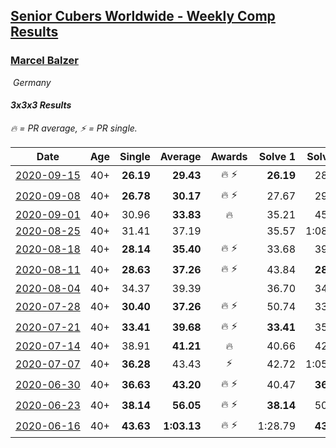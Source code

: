<style>table {white-space: nowrap;}</style>
<link rel="stylesheet" type="text/css" href="/scw-comp/css/flags.css" />

## [Senior Cubers Worldwide - Weekly Comp Results](/scw-comp/results/)
### [Marcel Balzer](README.md)

<i class="flag flag-DE" />&nbsp;Germany

#### 3x3x3 Results

<span style="white-space: nowrap;">🔥 = PR average</span>, <span style="white-space: nowrap;">⚡ = PR single</span>.

| Date | Age | Single | Average | Awards | Solve 1 | Solve 2 | Solve 3 | Solve 4 | Solve 5 | Video |
| :--: | :--: | --: | --: | :--: | --: | --: | --: | --: | --: | :-- |
| [2020-09-15](../../results/2020-09-15/333.md) | 40+ | **26.19** | **29.43** | 🔥 ⚡ | **26.19** | 28.29 | 32.28 | 39.35 | 27.71 | [Desktop](https://www.facebook.com/marcel.balzer.9216/videos/10160430358607516) / [Mobile](https://m.facebook.com/marcel.balzer.9216/videos/10160430358607516) |
| [2020-09-08](../../results/2020-09-08/333.md) | 40+ | **26.78** | **30.17** | 🔥 ⚡ | 27.67 | 29.38 | 48.27 | 33.47 | **26.78** | [Desktop](https://www.facebook.com/marcel.balzer.9216/videos/10160398631402516) / [Mobile](https://m.facebook.com/marcel.balzer.9216/videos/10160398631402516) |
| [2020-09-01](../../results/2020-09-01/333.md) | 40+ | 30.96 | **33.83** | 🔥 | 35.21 | 45.48 | 30.96 | 32.59 | 33.68 | [Desktop](https://www.facebook.com/marcel.balzer.9216/videos/10160386328432516) / [Mobile](https://m.facebook.com/marcel.balzer.9216/videos/10160386328432516) |
| [2020-08-25](../../results/2020-08-25/333.md) | 40+ | 31.41 | 37.19 |  | 35.57 | 1:08.64 | 32.97 | 31.41 | 43.04 | [Desktop](https://www.facebook.com/marcel.balzer.9216/videos/10160364933897516) / [Mobile](https://m.facebook.com/marcel.balzer.9216/videos/10160364933897516) |
| [2020-08-18](../../results/2020-08-18/333.md) | 40+ | **28.14** | **35.40** | 🔥 ⚡ | 33.68 | 39.51 | 33.01 | **28.14** | DNF | [Desktop](https://www.facebook.com/marcel.balzer.9216/videos/10160343582587516) / [Mobile](https://m.facebook.com/marcel.balzer.9216/videos/10160343582587516) |
| [2020-08-11](../../results/2020-08-11/333.md) | 40+ | **28.63** | **37.26** | 🔥 ⚡ | 43.84 | **28.63** | 37.25 | 39.72 | 34.80 | [Desktop](https://www.facebook.com/marcel.balzer.9216/videos/10160321840362516) / [Mobile](https://m.facebook.com/marcel.balzer.9216/videos/10160321840362516) |
| [2020-08-04](../../results/2020-08-04/333.md) | 40+ | 34.37 | 39.39 |  | 36.70 | 34.37 | 38.98 | DNF | 42.50 | [Desktop](https://www.facebook.com/marcel.balzer.9216/videos/10160299822867516) / [Mobile](https://m.facebook.com/marcel.balzer.9216/videos/10160299822867516) |
| [2020-07-28](../../results/2020-07-28/333.md) | 40+ | **30.40** | **37.26** | 🔥 ⚡ | 50.74 | 33.04 | 39.85 | **30.40** | 38.89 | [Desktop](https://www.facebook.com/marcel.balzer.9216/videos/10160275529222516) / [Mobile](https://m.facebook.com/marcel.balzer.9216/videos/10160275529222516) |
| [2020-07-21](../../results/2020-07-21/333.md) | 40+ | **33.41** | **39.68** | 🔥 ⚡ | **33.41** | 35.67 | 41.98 | 51.18 | 41.38 | [Desktop](https://www.facebook.com/marcel.balzer.9216/videos/10160240293712516) / [Mobile](https://m.facebook.com/marcel.balzer.9216/videos/10160240293712516) |
| [2020-07-14](../../results/2020-07-14/333.md) | 40+ | 38.91 | **41.21** | 🔥 | 40.66 | 42.28 | 41.95 | 38.91 | 41.01 | [Desktop](https://www.facebook.com/marcel.balzer.9216/videos/10160216518607516) / [Mobile](https://m.facebook.com/marcel.balzer.9216/videos/10160216518607516) |
| [2020-07-07](../../results/2020-07-07/333.md) | 40+ | **36.28** | 43.43 | ⚡ | 42.72 | 1:05.10 | 39.69 | **36.28** | 47.87 | [Desktop](https://www.facebook.com/marcel.balzer.9216/videos/10160191111092516) / [Mobile](https://m.facebook.com/marcel.balzer.9216/videos/10160191111092516) |
| [2020-06-30](../../results/2020-06-30/333.md) | 40+ | **36.63** | **43.20** | 🔥 ⚡ | 40.47 | **36.63** | 45.69 | 43.43 | 46.54 | [Desktop](https://www.facebook.com/marcel.balzer.9216/videos/10160176743262516) / [Mobile](https://m.facebook.com/marcel.balzer.9216/videos/10160176743262516) |
| [2020-06-23](../../results/2020-06-23/333.md) | 40+ | **38.14** | **56.05** | 🔥 ⚡ | **38.14** | 50.19 | 50.50 | 1:07.45 | 1:27.79 | [Desktop](https://www.facebook.com/events/722150235200875/permalink/723006718448560) / [Mobile](https://m.facebook.com/events/722150235200875?view=permalink&id=723006718448560) |
| [2020-06-16](../../results/2020-06-16/333.md) | 40+ | **43.63** | **1:03.13** | 🔥 ⚡ | 1:28.79 | **43.63** | 1:18.69 | 53.31 | 57.39 | [Desktop](https://www.facebook.com/marcel.balzer.9216/videos/10160105327137516) / [Mobile](https://m.facebook.com/marcel.balzer.9216/videos/10160105327137516) |


<!-- Global site tag (gtag.js) - Google Analytics -->
<script async src="https://www.googletagmanager.com/gtag/js?id=UA-86348435-3"></script>
<script>window.dataLayer = window.dataLayer || []; function gtag() {dataLayer.push(arguments);} gtag('js', new Date()); gtag('config', 'UA-86348435-3');</script>
